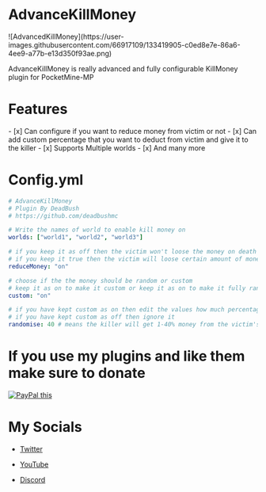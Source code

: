 <h1>AdvanceKillMoney</h1>
![AdvancedKillMoney](https://user-images.githubusercontent.com/66917109/133419905-c0ed8e7e-86a6-4ee9-a77b-e13d350f93ae.png)

AdvanceKillMoney is really advanced and fully configurable KillMoney plugin for PocketMine-MP

<h1>Features</h1>
- [x] Can configure if you want to reduce money from victim or not
- [x] Can add custom percentage that you want to deduct from victim and give it to the killer
- [x] Supports Multiple worlds
- [x] And many more

<h1>Config.yml</h1>

```yaml
# AdvanceKillMoney
# Plugin By DeadBush
# https://github.com/deadbushmc

# Write the names of world to enable kill money on
worlds: ["world1", "world2", "world3"]

# if you keep it as off then the victim won't loose the money on death but only killer will get the money
# if you keep it true then the victim will loose certain amount of money on death and will be given to the killer
reduceMoney: "on"

# choose if the the money should be random or custom
# keep it as on to make it custom or keep it as on to make it fully random 1-100%
custom: "on"

# if you have kept custom as on then edit the values how much percentage max should be deducted from victim and given to killer no need to add % at end just add the numeric value
# if you have kept custom as off then ignore it
randomise: 40 # means the killer will get 1-40% money from the victim's account
```

<h1>If you use my plugins and like them make sure to donate</h1>

<a href="https://www.paypal.me/deadbushnetric" 
target="htps://paypal.me/deadbushnetric">
<img src="https://www.paypalobjects.com/en_US/GB/i/btn/btn_donateCC_LG.gif" alt="PayPal this" 
title="PayPal – The safer, easier way to pay online!" border="0" />
</a>

<h1>My Socials</h1>

- <a href="https://twitter.com/deadbushmc">Twitter</a>

- <a href="https://youtube.com/deadbush">YouTube</a>

- <a href="https://discord.gg/q7fKBTfeYp">Discord</a>

